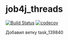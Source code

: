 # job4j_threads

[![Build Status](https://app.travis-ci.com/RaduKostashchuk/job4j_threads.svg?branch=master)](https://app.travis-ci.com/RaduKostashchuk/job4j_threads)
[![codecov](https://codecov.io/gh/RaduKostashchuk/job4j_threads/branch/master/graph/badge.svg?token=KK5D4IOLWT)](https://codecov.io/gh/RaduKostashchuk/job4j_threads)

Добавил ветку task_139840